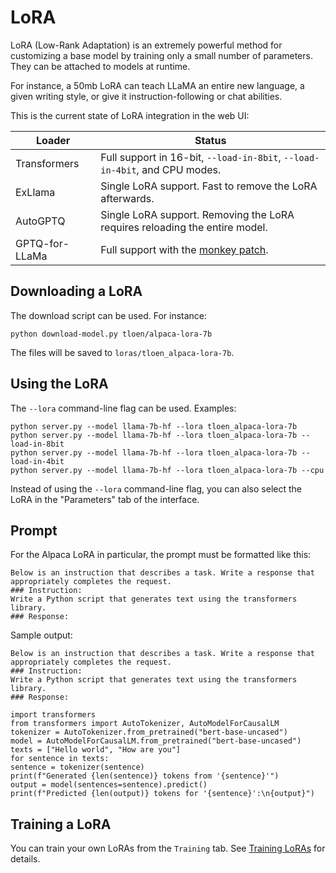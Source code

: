# LoRA

LoRA (Low-Rank Adaptation) is an extremely powerful method for customizing a base model by training only a small number of parameters. They can be attached to models at runtime.

For instance, a 50mb LoRA can teach LLaMA an entire new language, a given writing style, or give it instruction-following or chat abilities.

This is the current state of LoRA integration in the web UI:

|Loader | Status |
|--------|------|
| Transformers | Full support in 16-bit, `--load-in-8bit`, `--load-in-4bit`, and CPU modes. |
| ExLlama | Single LoRA support. Fast to remove the LoRA afterwards. |
| AutoGPTQ | Single LoRA support. Removing the LoRA requires reloading the entire model.|
| GPTQ-for-LLaMa | Full support with the [monkey patch](https://github.com/oobabooga/text-generation-webui/blob/main/docs/GPTQ-models-(4-bit-mode).md#using-loras-with-gptq-for-llama). |

## Downloading a LoRA

The download script can be used. For instance:

```
python download-model.py tloen/alpaca-lora-7b
```

The files will be saved to `loras/tloen_alpaca-lora-7b`.

## Using the LoRA

The `--lora` command-line flag can be used. Examples:

```
python server.py --model llama-7b-hf --lora tloen_alpaca-lora-7b
python server.py --model llama-7b-hf --lora tloen_alpaca-lora-7b --load-in-8bit
python server.py --model llama-7b-hf --lora tloen_alpaca-lora-7b --load-in-4bit
python server.py --model llama-7b-hf --lora tloen_alpaca-lora-7b --cpu
```

Instead of using the `--lora` command-line flag, you can also select the LoRA in the "Parameters" tab of the interface.

## Prompt
For the Alpaca LoRA in particular, the prompt must be formatted like this:

```
Below is an instruction that describes a task. Write a response that appropriately completes the request.
### Instruction:
Write a Python script that generates text using the transformers library.
### Response:
```

Sample output:

```
Below is an instruction that describes a task. Write a response that appropriately completes the request.
### Instruction:
Write a Python script that generates text using the transformers library.
### Response:

import transformers
from transformers import AutoTokenizer, AutoModelForCausalLM
tokenizer = AutoTokenizer.from_pretrained("bert-base-uncased")
model = AutoModelForCausalLM.from_pretrained("bert-base-uncased")
texts = ["Hello world", "How are you"]
for sentence in texts:
sentence = tokenizer(sentence)
print(f"Generated {len(sentence)} tokens from '{sentence}'")
output = model(sentences=sentence).predict()
print(f"Predicted {len(output)} tokens for '{sentence}':\n{output}")
```

## Training a LoRA

You can train your own LoRAs from the `Training` tab. See [Training LoRAs](Training-LoRAs.md) for details.
